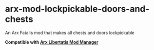 # arx-mod-lockpickable-doors-and-chests

An Arx Fatalis mod that makes all chests and doors lockpickable

**Compatible with
[Arx Libertatis Mod Manager](https://github.com/fredlllll/ArxLibertatisModManager)**
